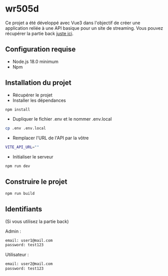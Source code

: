 # wr505d

Ce projet a été développé avec Vue3 dans l'objectif de créer une application reliée à une API basique pour un site de streaming. Vous pouvez récupérer la partie back [juste ici](https://github.com/plassasseigne/wr506d).

## Configuration requise

- Node.js 18.0 minimum
- Npm

## Installation du projet

- Récupérer le projet
- Installer les dépendances
```sh
npm install
```
- Dupliquer le fichier .env et le nommer .env.local
```sh
cp .env .env.local
```
- Remplacer l'URL de l'API par la vôtre
```sh
VITE_API_URL=""
```
- Initialiser le serveur
```sh
npm run dev
```

## Construire le projet

```sh
npm run build
```

## Identifiants

(Si vous utilisez la partie back)

Admin :
```sh
email: user1@mail.com
password: test123
```

Utilisateur :
```sh
email: user2@mail.com
password: test123
```